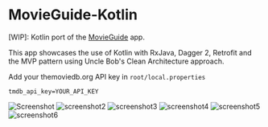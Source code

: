 # MovieGuide-Kotlin
[WIP]: Kotlin port of the [MovieGuide](https://github.com/esoxjem/MovieGuide) app.

This app showcases the use of Kotlin with RxJava, Dagger 2, Retrofit and the MVP pattern using Uncle Bob's Clean Architecture approach.

Add your themoviedb.org API key in `root/local.properties`
```
tmdb_api_key=YOUR_API_KEY
```

![Screenshot](http://i.imgur.com/72PypXCm.png) 
![screenshot2](http://imgur.com/I96Eka6m.png)
![screenshot3](http://imgur.com/4qHZcejm.png)
![screenshot4](http://imgur.com/m7J8HzUm.png)
![screenshot5](http://imgur.com/PwtjZHKm.png)
![screenshot6](http://imgur.com/kNHjCXSm.png)
